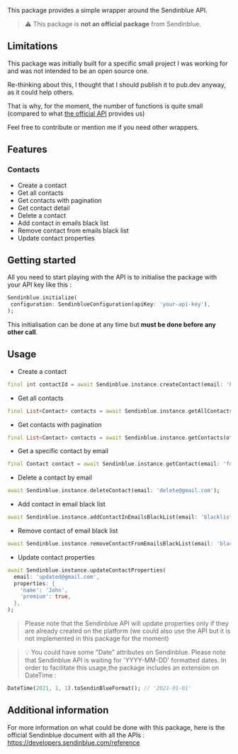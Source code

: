
This package provides a simple wrapper around the Sendinblue API.

> ⚠️ This package is **not an official package** from Sendinblue.

## Limitations

This package was initially built for a specific small project I was working for and was not intended to be an open source one.

Re-thinking about this, I thought that I should publish it to pub.dev anyway,  as it could help others.

That is why, for the moment, the number of functions is quite small (compared to what [the official API](https://developers.sendinblue.com/reference/) provides us)

Feel free to contribute or mention me if you need other wrappers.

## Features

### Contacts

- Create a contact
- Get all contacts
- Get contacts with pagination
- Get contact detail
- Delete a contact
- Add contact in emails black list
- Remove contact from emails black list
- Update contact properties

## Getting started

All you need to start playing with the API is to initialise the package with your API key like this :

```dart
Sendinblue.initialize(  
 configuration: SendinblueConfiguration(apiKey: 'your-api-key'),
);  
```  
This initialisation can be done at any time but **must be done before any other call**.

## Usage

- Create a contact
```dart  
final int contactId = await Sendinblue.instance.createContact(email: 'hello@gmail.com');  
```  
- Get all contacts
```dart  
final List<Contact> contacts = await Sendinblue.instance.getAllContacts();
```  
- Get contacts with pagination
```dart  
final List<Contact> contacts = await Sendinblue.instance.getContacts(offset: 0, limit: 50);
```  
- Get a specific contact by email
```dart  
final Contact contact = await Sendinblue.instance.getContact(email: 'found@gmail.com');
```  
- Delete a contact by email
```dart
await Sendinblue.instance.deleteContact(email: 'delete@gmail.com');
```
- Add contact in email black list
```dart
await Sendinblue.instance.addContactInEmailsBlackList(email: 'blacklisted@gmail.com');
```
-  Remove contact of email black list
```dart
await Sendinblue.instance.removeContactFromEmailsBlackList(email: 'blacklisted@gmail.com');
```
- Update contact properties
```dart
await Sendinblue.instance.updateContactProperties(  
  email: 'updated@gmail.com',  
  properties: {  
    'name': 'John',  
    'premium': true,  
  },  
);
```

> Please note that the Sendinblue API will update properties only if they are already created on the platform (we could also use the API but it is not implemented in this package for the moment)
>

> 💡 You could have some "Date" attributes on Sendinblue.
> Please note that Sendinblue API is waiting for 'YYYY-MM-DD' formatted dates.
> In order to facilitate this usage,the package includes an extension on DateTime :

```dart
DateTime(2021, 1, 1).toSendinBlueFormat(); // '2021-01-01'
```

## Additional information

For more information on what could be done with this package, here is the official Sendinblue document with all the APIs : https://developers.sendinblue.com/reference